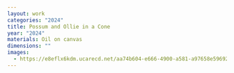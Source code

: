 ```yaml
---
layout: work
categories: "2024"
title: Possum and Ollie in a Cone
year: "2024"
materials: Oil on canvas
dimensions: ""
images:
  - https://e8eflx6kdm.ucarecd.net/aa74b604-e666-4900-a581-a97658e59692/-/resize/2400/-/quality/lightest/-/format/auto/
---
```

